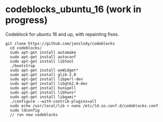 # codeblocks_ubuntu_16  (work in progress)
Codeblock for ubuntu 16 and up, with repainting fixes.


```
git clone https://github.com/jenslody/codeblocks
  cd codeblocks/
  sudo apt-get install automake
  sudo apt-get install autoconf
  sudo apt-get install libtool
  ./bootstrap 
  sudo apt-get install wxWidget*
  sudo apt-get install glib-2.0
  sudo apt-get install libperl-dev
  sudo apt-get install libgtk2.0-dev
  sudo apt-get install hunspell
  sudo apt-get install libhuns*
  sudo apt-get install libgami*
  ./configure --with-contrib-plugins=all
  sudo echo /usr/local/lib > nano /etc/ld.so.conf.d/codeblocks.conf
  sudo ldconfig
  // run now codeblocks 
 
 
```

